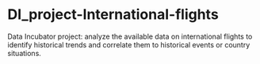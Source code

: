 # DI_project-International-flights
Data Incubator project: analyze the available data on international flights to identify historical trends and correlate them to historical events or country situations. 
